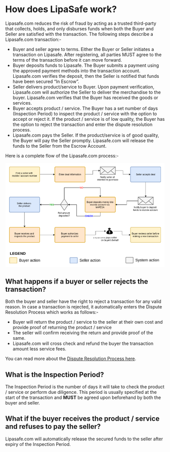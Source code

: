 # How does LipaSafe work?
Lipasafe.com reduces the risk of fraud by acting as a trusted third-party that collects, holds, and only disburses funds when both the Buyer and Seller are satisfied with the transaction. The following steps describe a Lipasafe.com transaction:-

* Buyer and seller agree to terms. Either the Buyer or Seller initiates a transaction on Lipasafe. After registering, all parties MUST agree to the terms of the transaction before it can move forward.
* Buyer deposits funds to Lipasafe. The Buyer submits a payment using the approved payment methods into the transaction account. Lipasafe.com verifies the deposit, then the Seller is notified that funds have been secured “In Escrow”.
* Seller delivers product/service to Buyer. Upon payment verification, Lipasafe.com will authorize the Seller to deliver the merchandise to the buyer. Lipasafe.com verifies that the Buyer has received the goods or services.
* Buyer accepts product / service. The Buyer has a set number of days (Inspection Period) to inspect the product / service with the option to accept or reject it. If the product / service is of low quality, the Buyer has the option to reject the transaction and enter the dispute resolution process.
* Lipasafe.com pays the Seller. If the product/service is of good quality, the Buyer will pay the Seller promptly. Lipasafe.com will release the funds to the Seller from the Escrow Account.

Here is a complete flow of the Lipasafe.com process:-

![How LipaSafe works](../images/txn-flow.png)

## What happens if a buyer or seller rejects the transaction?
Both the buyer and seller have the right to reject a transaction for any valid reason. In case a transaction is rejected, it automatically enters the Dispute Resolution Process which works as follows:-

* Buyer will return the product / service to the seller at their own cost and provide proof of returning the product / service
* The seller will confirm receiving the return and provide proof of the same.
* Lipasafe.com will cross check and refund the buyer the transaction amount less service fees.

You can read more about the [Dispute Resolution Process here](#).

## What is the Inspection Period?
The Inspection Period is the number of days it will take to check the product / service or perform due diligence. This period is usually specified at the start of the transaction and **MUST** be agreed upon beforehand by both the buyer and seller.

## What if the buyer receives the product / service and refuses to pay the seller?
Lipasafe.com will automatically release the secured funds to the seller after expiry of the Inspection Period. 

